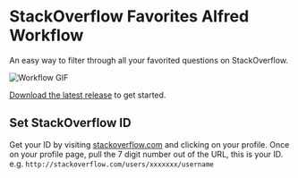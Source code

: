 # StackOverflow Favorites Alfred Workflow

An easy way to filter through all your favorited questions on StackOverflow.

![Workflow GIF](http://f.cl.ly/items/0y2z37370U211r041P1F/sof.gif)

[Download the latest release](https://github.com/asimpson/stackoverflow-favorites-alfred-workflow/releases) to get started.

## Set StackOverflow ID

Get your ID by visiting [stackoverflow.com](http://stackoverflow.com/) and clicking on your profile. Once on your profile page, pull the 7 digit number out of the URL, this is your ID. e.g. `http://stackoverflow.com/users/xxxxxxx/username`